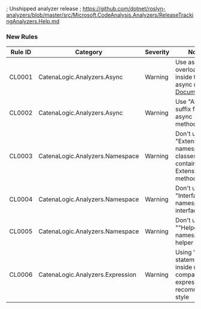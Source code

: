 ﻿; Unshipped analyzer release
; https://github.com/dotnet/roslyn-analyzers/blob/master/src/Microsoft.CodeAnalysis.Analyzers/ReleaseTrackingAnalyzers.Help.md

### New Rules
Rule ID | Category | Severity | Notes
--------|----------|----------|--------------------
CL0001  |  CatenaLogic.Analyzers.Async   |  Warning | Use async overload inside this async method, [Documentation](https://github.com/CatenaLogic/CatenaLogic.Analyzers/blob/develop/doc/CL0001.md)
CL0002 | CatenaLogic.Analyzers.Async | Warning | Use "Async" suffix for async methods
CL0003 | CatenaLogic.Analyzers.Namespace | Warning | Don't use "Extensions" namespace for classes containing Extensions methods
CL0004 | CatenaLogic.Analyzers.Namespace | Warning | Don't use "Interfaces" namespace for interfaces
CL0005 | CatenaLogic.Analyzers.Namespace | Warning | Don't use ""Helpers"" namespace for helper classes
CL0006 | CatenaLogic.Analyzers.Expression | Warning | Using "is" statement inside null comparison expression is recommended style